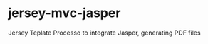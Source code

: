 jersey-mvc-jasper
=================

Jersey Teplate Processo to integrate Jasper, generating PDF files
